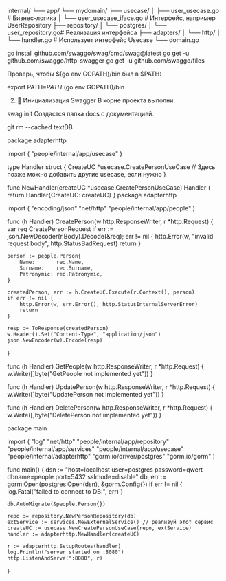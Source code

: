 internal/
└── app/
    └── mydomain/
        ├── usecase/
        │   ├── user_usecase.go        # Бизнес-логика
        │   └── user_usecase_iface.go  # Интерфейс, например UserRepository
        ├── repository/
        │   └── postgres/
        │       └── user_repository.go# Реализация интерфейса
        ├── adapters/
        │   └── http/
        │       └── handler.go         # Использует интерфейс Usecase
        └── domain.go



go install github.com/swaggo/swag/cmd/swag@latest
go get -u github.com/swaggo/http-swagger
go get -u github.com/swaggo/files

Проверь, чтобы $(go env GOPATH)/bin был в $PATH:


export PATH=$PATH:$(go env GOPATH)/bin

2. 📂 Инициализация Swagger
В корне проекта выполни:


swag init
Создастся папка docs с документацией.


git rm --cached textDB



package adapterhttp

import (
	"people/internal/app/usecase"
)

type Handler struct {
	CreateUC *usecase.CreatePersonUseCase
	// Здесь позже можно добавить другие usecase, если нужно
}

func NewHandler(createUC *usecase.CreatePersonUseCase) Handler {
	return Handler{CreateUC: createUC}
}
package adapterhttp

import (
	"encoding/json"
	"net/http"
	"people/internal/app/people"
)

func (h Handler) CreatePerson(w http.ResponseWriter, r *http.Request) {
	var req CreatePersonRequest
	if err := json.NewDecoder(r.Body).Decode(&req); err != nil {
		http.Error(w, "invalid request body", http.StatusBadRequest)
		return
	}

	person := people.Person{
		Name:       req.Name,
		Surname:    req.Surname,
		Patronymic: req.Patronymic,
	}

	createdPerson, err := h.CreateUC.Execute(r.Context(), person)
	if err != nil {
		http.Error(w, err.Error(), http.StatusInternalServerError)
		return
	}

	resp := ToResponse(createdPerson)
	w.Header().Set("Content-Type", "application/json")
	json.NewEncoder(w).Encode(resp)
}


func (h Handler) GetPeople(w http.ResponseWriter, r *http.Request) {
	w.Write([]byte("GetPeople not implemented yet"))
}

func (h Handler) UpdatePerson(w http.ResponseWriter, r *http.Request) {
	w.Write([]byte("UpdatePerson not implemented yet"))
}

func (h Handler) DeletePerson(w http.ResponseWriter, r *http.Request) {
	w.Write([]byte("DeletePerson not implemented yet"))
}


package main

import (
	"log"
	"net/http"
	"people/internal/app/repository"
	"people/internal/app/services"
	"people/internal/app/usecase"
	"people/internal/adapterhttp"
	"gorm.io/driver/postgres"
	"gorm.io/gorm"
)

func main() {
	dsn := "host=localhost user=postgres password=qwert dbname=people port=5432 sslmode=disable"
	db, err := gorm.Open(postgres.Open(dsn), &gorm.Config{})
	if err != nil {
		log.Fatal("failed to connect to DB:", err)
	}

	db.AutoMigrate(&people.Person{})

	repo := repository.NewPersonRepository(db)
	extService := services.NewExternalService() // реализуй этот сервис
	createUC := usecase.NewCreatePersonUseCase(repo, extService)
	handler := adapterhttp.NewHandler(createUC)

	r := adapterhttp.SetupRoutes(handler)
	log.Println("server started on :8080")
	http.ListenAndServe(":8080", r)
}




